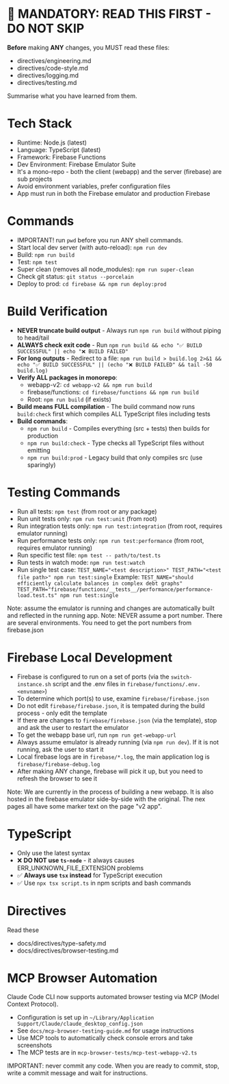 # 🛑 MANDATORY: READ THIS FIRST - DO NOT SKIP

**Before** making **ANY** changes, you MUST read these files:

- directives/engineering.md
- directives/code-style.md
- directives/logging.md
- directives/testing.md

Summarise what you have learned from them.

# Tech Stack
- Runtime: Node.js (latest)
- Language: TypeScript (latest)
- Framework: Firebase Functions
- Dev Environment: Firebase Emulator Suite
- It's a mono-repo - both the client (webapp) and the server (firebase) are sub projects
- Avoid environment variables, prefer configuration files
- App must run in both the Firebase emulator and production Firebase

# Commands
- IMPORTANT! run `pwd` before you run ANY shell commands.
- Start local dev server (with auto-reload): `npm run dev`
- Build: `npm run build`
- Test: `npm test`
- Super clean (removes all node_modules): `npm run super-clean`
- Check git status: `git status --porcelain`
- Deploy to prod: `cd firebase && npm run deploy:prod`

# Build Verification
- **NEVER truncate build output** - Always run `npm run build` without piping to head/tail
- **ALWAYS check exit code** - Run `npm run build && echo "✅ BUILD SUCCESSFUL" || echo "❌ BUILD FAILED"`
- **For long outputs** - Redirect to a file: `npm run build > build.log 2>&1 && echo "✅ BUILD SUCCESSFUL" || (echo "❌ BUILD FAILED" && tail -50 build.log)`
- **Verify ALL packages in monorepo**:
  - webapp-v2: `cd webapp-v2 && npm run build`
  - firebase/functions: `cd firebase/functions && npm run build`
  - Root: `npm run build` (if exists)
- **Build means FULL compilation** - The build command now runs `build:check` first which compiles ALL TypeScript files including tests
- **Build commands**:
  - `npm run build` - Compiles everything (src + tests) then builds for production
  - `npm run build:check` - Type checks all TypeScript files without emitting
  - `npm run build:prod` - Legacy build that only compiles src (use sparingly)

# Testing Commands
- Run all tests: `npm test` (from root or any package)
- Run unit tests only: `npm run test:unit` (from root)
- Run integration tests only: `npm run test:integration` (from root, requires emulator running)
- Run performance tests only: `npm run test:performance` (from root, requires emulator running)
- Run specific test file: `npm test -- path/to/test.ts`
- Run tests in watch mode: `npm run test:watch`
- Run single test case: `TEST_NAME="<test description>" TEST_PATH="<test file path>" npm run test:single`
  Example: `TEST_NAME="should efficiently calculate balances in complex debt graphs" TEST_PATH="firebase/functions/__tests__/performance/performance-load.test.ts" npm run test:single`

Note: assume the emulator is running and changes are automatically built and reflected in the running app.
Note: NEVER assume a port number.  There are several environments.  You need to get the port numbers from firebase.json

# Firebase Local Development
- Firebase is configured to run on a set of ports (via the `switch-instance.sh` script and the .env files in `firebase/functions/.env.<envname>`)
- To determine which port(s) to use, examine `firebase/firebase.json`
- Do not edit `firebase/firebase.json`, it is tempated during the build process - only edit the template
- If there are changes to  `firebase/firebase.json` (via the template), stop and ask the user to restart the emulator 
- To get the webapp base url, run `npm run get-webapp-url`
- Always assume emulator is already running (via `npm run dev`). If it is not running, ask the user to start it
- Local firebase logs are in `firebase/*.log`, the main application log is `firebase/firebase-debug.log`
- After making ANY change, firebase will pick it up, but you need to refresh the browser to see it

Note: We are currently in the process of building a new webapp.  It is also hosted in the firebase emulator side-by-side with the original. The nex pages all have some marker text on the page "v2 app".
# TypeScript 
- Only use the latest syntax
- ❌ **DO NOT use `ts-node`** - it always causes ERR_UNKNOWN_FILE_EXTENSION problems
- ✅ **Always use `tsx` instead** for TypeScript execution
- ✅ Use `npx tsx script.ts` in npm scripts and bash commands

# Directives
Read these
- docs/directives/type-safety.md
- docs/directives/browser-testing.md

# MCP Browser Automation
Claude Code CLI now supports automated browser testing via MCP (Model Context Protocol).
- Configuration is set up in `~/Library/Application Support/Claude/claude_desktop_config.json`
- See `docs/mcp-browser-testing-guide.md` for usage instructions
- Use MCP tools to automatically check console errors and take screenshots
- The MCP tests are in `mcp-browser-tests/mcp-test-webapp-v2.ts`

IMPORTANT: never commit any code. When you are ready to commit, stop, write a commit message and wait for instructions.